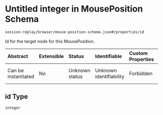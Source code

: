# Untitled integer in MousePosition Schema

```txt
session-replay/browser/mouse-position-schema.json#/properties/id
```

Id for the target node for this MousePosition.

| Abstract            | Extensible | Status         | Identifiable            | Custom Properties | Additional Properties | Access Restrictions | Defined In                                                                                                      |
| :------------------ | :--------- | :------------- | :---------------------- | :---------------- | :-------------------- | :------------------ | :-------------------------------------------------------------------------------------------------------------- |
| Can be instantiated | No         | Unknown status | Unknown identifiability | Forbidden         | Allowed               | none                | [mouse-position-schema.json\*](../out/session-replay/browser/mouse-position-schema.json "open original schema") |

## id Type

`integer`
